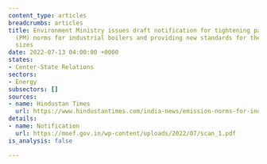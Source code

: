 ```yaml
---
content_type: articles
breadcrumbs: articles
title: Environment Ministry issues draft notification for tightening particulate matter
  (PM) norms for industrial boilers and providing new standards for their different
  sizes
date: 2022-07-13 04:00:00 +0000
states:
- Center-State Relations
sectors:
- Energy
subsectors: []
sources:
- name: Hindustan Times
  url: https://www.hindustantimes.com/india-news/emission-norms-for-industrial-boilers-to-be-tightened-101657075924823.html
details:
- name: Notification
  url: https://moef.gov.in/wp-content/uploads/2022/07/scan_1.pdf
is_analysis: false

---
```

